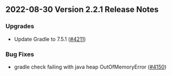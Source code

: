 ## 2022-08-30 Version 2.2.1 Release Notes

### Upgrades
* Update Gradle to 7.5.1 ([#4211](https://github.com/density-project/Density/pull/4211))

### Bug Fixes
* gradle check failing with java heap OutOfMemoryError ([#4150](https://github.com/density-project/Density/pull/4150))
